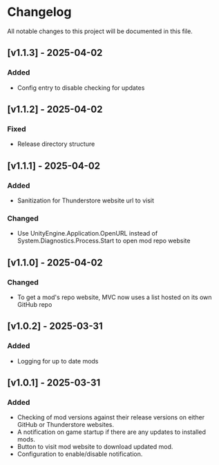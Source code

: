 # Changelog

All notable changes to this project will be documented in this file.

## [v1.1.3] - 2025-04-02

### Added
- Config entry to disable checking for updates

## [v1.1.2] - 2025-04-02

### Fixed
- Release directory structure

## [v1.1.1] - 2025-04-02

### Added
- Sanitization for Thunderstore website url to visit

### Changed
- Use UnityEngine.Application.OpenURL instead of System.Diagnostics.Process.Start to open mod repo website

## [v1.1.0] - 2025-04-02

### Changed
- To get a mod's repo website, MVC now uses a list hosted on its own GitHub repo

## [v1.0.2] - 2025-03-31

### Added
- Logging for up to date mods

## [v1.0.1] - 2025-03-31

### Added
- Checking of mod versions against their release versions on either GitHub or Thunderstore websites.
- A notification on game startup if there are any updates to installed mods.
- Button to visit mod website to download updated mod.
- Configuration to enable/disable notification.

